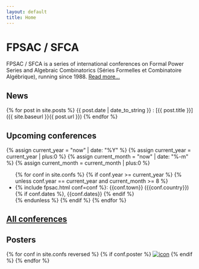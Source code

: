 ```yaml
---
layout: default
title: Home
---
```


# FPSAC / SFCA

FPSAC / SFCA is a series of international conferences on Formal Power
Series and Algebraic Combinatorics (Séries Formelles et Combinatoire
Algébrique), running since 1988. [Read more...](about)

## News

{% for post in site.posts %}
{{ post.date | date_to_string }}
: [{{ post.title }}]({{ site.baseurl }}{{ post.url }})
{% endfor %}

## Upcoming conferences

{% assign current_year  = "now" | date: "%Y" %}
{% assign current_year  = current_year  | plus:0 %}
{% assign current_month = "now" | date: "%-m" %}
{% assign current_month = current_month | plus:0 %}

<ul>
  {% for conf in site.confs %}
    {% if conf.year >= current_year %}
      {% unless conf.year == current_year and current_month >= 8 %}
          <li>{% include fpsac.html conf=conf %}:
            {{conf.town}} ({{conf.country}}){% if conf.dates %}, {{conf.dates}} {% endif %}
          </li>
      {% endunless %}
    {% endif %}
  {% endfor %}
</ul>

## [All conferences](confs)

## Posters

<div>
{% for conf in site.confs reversed %}
  {% if conf.poster %}
    <a href="{{ conf.url }}"><img class="posterarray" src="{{site.baseurl}}/public/thumbnails/{{conf.poster}}" alt="icon"></a>
  {% endif %}
{% endfor %}
</div>
